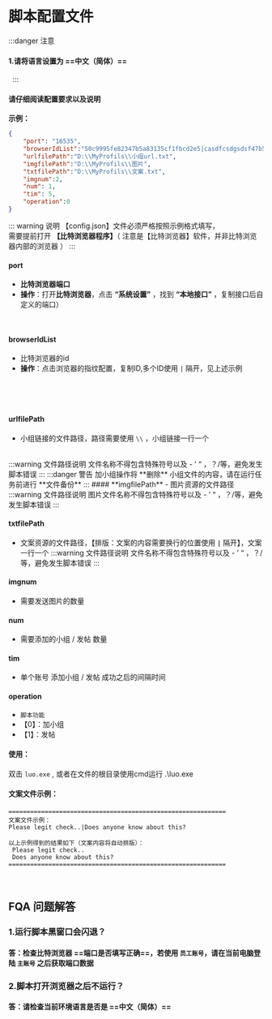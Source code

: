 #  脚本配置文件

:::danger 注意
#### 1.请将语言设置为 ==**中文（简体）**==
![]()
<img class="personalPic" :src="('/vuePress/assets/img/language.png')">
:::

#### **请仔细阅读配置要求以及说明**
**示例：**
```json
{
	"port": "16535",
	"browserIdList":"50c9995fe82347b5a83135cf1fbcd2e5|casdfcsdgsdsf47b5a83135cf1fbcd2e5|sdsadsacsfasdsad5as4asc5sac1s5a",
	"urlfilePath":"D:\\MyProfils\\小组url.txt",
	"imgfilePath":"D:\\MyProfils\\图片",
	"txtfilePath":"D:\\MyProfils\\文案.txt",
	"imgnum":2,
	"num": 1,
	"tim": 5,
	"operation":0
}
```
::: warning 说明
【config.json】文件必须严格按照示例格式填写，<br>
需要提前打开 **【比特浏览器程序】**（ 注意是【比特浏览器】软件，并非比特浏览器内部的浏览器 ）
:::

#### **port** 
- **比特浏览器端口**
- **操作**：打开**比特浏览器**，点击 **“系统设置”** ，找到 **“本地接口”** ，复制接口后自定义的端口）

![]()
<img class="personalPic" :src="('/vuePress/assets/img/btport.png')">

#### **browserIdList** 
- 比特浏览器的id
- **操作**：点击浏览器的指纹配置，复制ID,多个ID使用 `|` 隔开，见上述示例

![]()
<img class="personalPic" :src="('/vuePress/assets/img/zhiwen.png')">

![]()
<img class="personalPic" :src="('/vuePress/assets/img/fopy.png')">

#### **urlfilePath**
- 小组链接的文件路径，路径需要使用 `\\` ，小组链接一行一个
<br>
:::warning 文件路径说明
文件名称不得包含特殊符号以及 - ’ “ ，？/等，避免发生脚本错误
:::
:::danger 警告
加小组操作将 **删除** 小组文件的内容，请在运行任务前进行 **文件备份**
:::
#### **imgfilePath**
- 图片资源的文件路径 
:::warning 文件路径说明
图片文件名称不得包含特殊符号以及 - ’ “ ，？/等，避免发生脚本错误
:::

#### **txtfilePath**
- 文案资源的文件路径，【排版：文案的内容需要换行的位置使用  **`|`**  隔开】，文案一行一个
:::warning 文件路径说明
文件名称不得包含特殊符号以及 - ’ “ ，？/等，避免发生脚本错误
:::

#### **imgnum**
- 需要发送图片的数量
#### **num**
- 需要添加的小组 / 发帖 数量
#### **tim**
- 单个账号 添加小组 / 发帖 成功之后的间隔时间
#### **operation**
- `脚本功能 `
- 【0】：加小组  
- 【1】：发帖

#### **使用：**
双击 `luo.exe` , 或者在文件的根目录使用cmd运行 .\luo.exe


#### **文案文件示例：**
```text
============================================================
文案文件示例：
Please legit check..|Does anyone know about this?

以上示例得到的结果如下（文案内容将自动排版）：
 Please legit check..
 Does anyone know about this?
============================================================
```

![]()
<img class="personalPic" :src="('/vuePress/assets/img/fbdiscuss.png')">

## FQA 问题解答
### 1.运行脚本黑窗口会闪退？
#### 答：检查比特浏览器 ==**端口是否填写正确**==，若使用 **`员工账号`**，请在当前电脑登陆 **`主账号`** 之后获取端口数据 
### 2.脚本打开浏览器之后不运行？
#### 答：请检查当前环境语言是否是 ==**中文（简体）**==